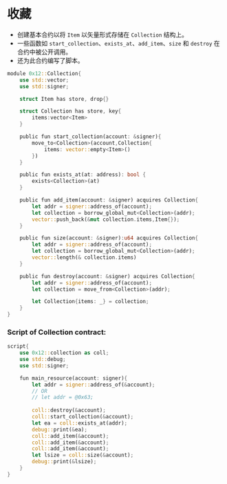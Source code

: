 # 收藏

* 创建基本合约以将 `Item` 以矢量形式存储在 `Collection` 结构上。
* 一些函数如 `start_collection`、`exists_at`、`add_item`、`size` 和 `destroy` 在合约中被公开调用。
* 还为此合约编写了脚本。

<!-- # Collection

* Basic contract is created for storing `Item` on `Collection` struct in vector form.
* Some of the function like  `start_collection`, `exists_at`, `add_item`, `size` and `destroy` are called publicly in the contract.
* Scripts are also written for this contract. -->

```rust
module 0x12::Collection{
    use std::vector;
    use std::signer;

    struct Item has store, drop{}

    struct Collection has store, key{
        items:vector<Item>
    }

    public fun start_collection(account: &signer){
        move_to<Collection>(account,Collection{
            items: vector::empty<Item>()
        })
    }

    public fun exists_at(at: address): bool {
        exists<Collection>(at)
    }

    public fun add_item(account: &signer) acquires Collection{
        let addr = signer::address_of(account);
        let collection = borrow_global_mut<Collection>(addr);
        vector::push_back(&mut collection.items,Item{});
    }

    public fun size(account: &signer):u64 acquires Collection{
        let addr = signer::address_of(account);
        let collection = borrow_global_mut<Collection>(addr);
        vector::length(& collection.items)
    }

    public fun destroy(account: &signer) acquires Collection{
        let addr = signer::address_of(account);
        let collection = move_from<Collection>(addr);

        let Collection{items: _} = collection;
    }
}
```

### Script of Collection contract:

```rust
script{
    use 0x12::collection as coll;
    use std::debug;
    use std::signer;

    fun main_resource(account: signer){
        let addr = signer::address_of(&account);
        // OR
        // let addr = @0x63;
        
        coll::destroy(&account);
        coll::start_collection(&account);
        let ea = coll::exists_at(addr);
        debug::print(&ea);
        coll::add_item(&account);
        coll::add_item(&account);
        coll::add_item(&account);
        let lsize = coll::size(&account);
        debug::print(&lsize);
    }
}
```
